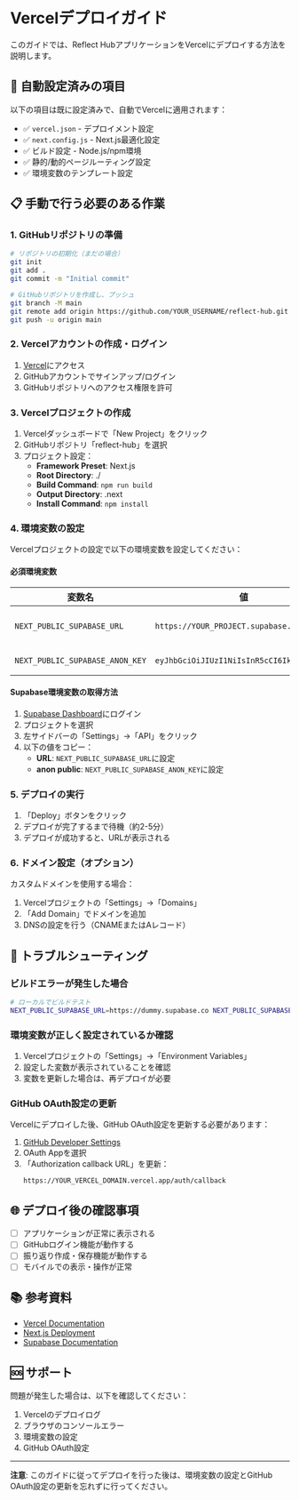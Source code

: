 # Vercelデプロイガイド

このガイドでは、Reflect HubアプリケーションをVercelにデプロイする方法を説明します。

## 🚀 自動設定済みの項目

以下の項目は既に設定済みで、自動でVercelに適用されます：

- ✅ `vercel.json` - デプロイメント設定
- ✅ `next.config.js` - Next.js最適化設定
- ✅ ビルド設定 - Node.js/npm環境
- ✅ 静的/動的ページルーティング設定
- ✅ 環境変数のテンプレート設定

## 📋 手動で行う必要のある作業

### 1. GitHubリポジトリの準備

```bash
# リポジトリの初期化（まだの場合）
git init
git add .
git commit -m "Initial commit"

# GitHubリポジトリを作成し、プッシュ
git branch -M main
git remote add origin https://github.com/YOUR_USERNAME/reflect-hub.git
git push -u origin main
```

### 2. Vercelアカウントの作成・ログイン

1. [Vercel](https://vercel.com/)にアクセス
2. GitHubアカウントでサインアップ/ログイン
3. GitHubリポジトリへのアクセス権限を許可

### 3. Vercelプロジェクトの作成

1. Vercelダッシュボードで「New Project」をクリック
2. GitHubリポジトリ「reflect-hub」を選択
3. プロジェクト設定：
   - **Framework Preset**: Next.js
   - **Root Directory**: ./
   - **Build Command**: `npm run build`
   - **Output Directory**: .next
   - **Install Command**: `npm install`

### 4. 環境変数の設定

Vercelプロジェクトの設定で以下の環境変数を設定してください：

#### 必須環境変数

| 変数名 | 値 | 説明 |
|--------|-----|------|
| `NEXT_PUBLIC_SUPABASE_URL` | `https://YOUR_PROJECT.supabase.co` | SupabaseプロジェクトURL |
| `NEXT_PUBLIC_SUPABASE_ANON_KEY` | `eyJhbGciOiJIUzI1NiIsInR5cCI6IkpXVCJ9...` | Supabase匿名キー |

#### Supabase環境変数の取得方法

1. [Supabase Dashboard](https://app.supabase.com/)にログイン
2. プロジェクトを選択
3. 左サイドバーの「Settings」→「API」をクリック
4. 以下の値をコピー：
   - **URL**: `NEXT_PUBLIC_SUPABASE_URL`に設定
   - **anon public**: `NEXT_PUBLIC_SUPABASE_ANON_KEY`に設定

### 5. デプロイの実行

1. 「Deploy」ボタンをクリック
2. デプロイが完了するまで待機（約2-5分）
3. デプロイが成功すると、URLが表示される

### 6. ドメイン設定（オプション）

カスタムドメインを使用する場合：

1. Vercelプロジェクトの「Settings」→「Domains」
2. 「Add Domain」でドメインを追加
3. DNSの設定を行う（CNAMEまたはAレコード）

## 🔧 トラブルシューティング

### ビルドエラーが発生した場合

```bash
# ローカルでビルドテスト
NEXT_PUBLIC_SUPABASE_URL=https://dummy.supabase.co NEXT_PUBLIC_SUPABASE_ANON_KEY=dummy_key npm run build
```

### 環境変数が正しく設定されているか確認

1. Vercelプロジェクトの「Settings」→「Environment Variables」
2. 設定した変数が表示されていることを確認
3. 変数を更新した場合は、再デプロイが必要

### GitHub OAuth設定の更新

Vercelにデプロイした後、GitHub OAuth設定を更新する必要があります：

1. [GitHub Developer Settings](https://github.com/settings/developers)
2. OAuth Appを選択
3. 「Authorization callback URL」を更新：
   ```
   https://YOUR_VERCEL_DOMAIN.vercel.app/auth/callback
   ```

## 🌐 デプロイ後の確認事項

- [ ] アプリケーションが正常に表示される
- [ ] GitHubログイン機能が動作する
- [ ] 振り返り作成・保存機能が動作する
- [ ] モバイルでの表示・操作が正常

## 📚 参考資料

- [Vercel Documentation](https://vercel.com/docs)
- [Next.js Deployment](https://nextjs.org/docs/deployment)
- [Supabase Documentation](https://supabase.com/docs)

## 🆘 サポート

問題が発生した場合は、以下を確認してください：

1. Vercelのデプロイログ
2. ブラウザのコンソールエラー
3. 環境変数の設定
4. GitHub OAuth設定

---

**注意**: このガイドに従ってデプロイを行った後は、環境変数の設定とGitHub OAuth設定の更新を忘れずに行ってください。